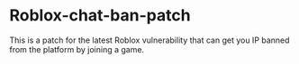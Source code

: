 # Roblox-chat-ban-patch
This is a patch for the latest Roblox vulnerability that can get you IP banned from the platform by joining a game.
